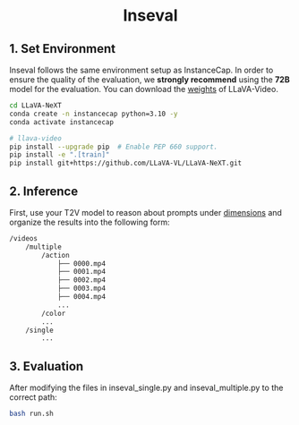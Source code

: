 <div align="center">

# Inseval

</div>

## 1. Set Environment
Inseval follows the same environment setup as InstanceCap. In order to ensure the quality of the evaluation, we **strongly recommend** using the **72B** model for the evaluation. You can download the [weights](https://huggingface.co/lmms-lab/LLaVA-Video-72B-Qwen2) of LLaVA-Video.
```bash
cd LLaVA-NeXT
conda create -n instancecap python=3.10 -y
conda activate instancecap

# llava-video
pip install --upgrade pip  # Enable PEP 660 support.
pip install -e ".[train]"
pip install git+https://github.com/LLaVA-VL/LLaVA-NeXT.git
```

## 2. Inference
First, use your T2V model to reason about prompts under [dimensions](.\dimensions) and organize the results into the following form:
```bash
/videos
    /multiple
        /action
            ├── 0000.mp4
            ├── 0001.mp4
            ├── 0002.mp4
            ├── 0003.mp4
            ├── 0004.mp4
            ...
        /color
        ...
    /single
        ...
```

## 3. Evaluation
After modifying the files in inseval_single.py and inseval_multiple.py to the correct path:
```bash
bash run.sh
```
